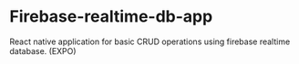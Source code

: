 # Firebase-realtime-db-app
React native application for basic CRUD operations using firebase realtime database. (EXPO)
